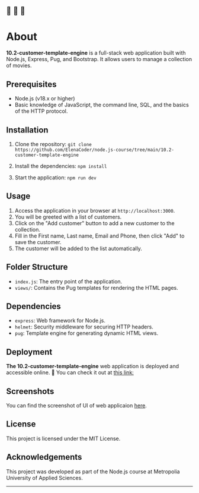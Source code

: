 🔔 🔔 🔔
---

# About

**10.2-customer-template-engine** is a full-stack web application built with Node.js, Express, Pug, and Bootstrap. It allows users to manage a collection of movies.

## Prerequisites

- Node.js (v18.x or higher)
- Basic knowledge of JavaScript, the command line, SQL, and the basics of the HTTP protocol.

## Installation

1. Clone the repository:
    `git clone https://github.com/ElenaCoder/node.js-course/tree/main/10.2-customer-template-engine`

2. Install the dependencies:
    `npm install`

3. Start the application:
    `npm run dev`


## Usage

1. Access the application in your browser at `http://localhost:3000`.
2. You will be greeted with a list of customers.
3. Click on the "Add customer" button to add a new customer to the collection.
4. Fill in the First name, Last name, Email and Phone, then click "Add" to save the customer.
5. The customer will be added to the list automatically.

## Folder Structure

- `index.js`: The entry point of the application.
- `views/`: Contains the Pug templates for rendering the HTML pages.

## Dependencies

- `express`: Web framework for Node.js.
- `helmet`: Security middleware for securing HTTP headers.
- `pug`: Template engine for generating dynamic HTML views.

## Deployment

**The 10.2-customer-template-engine** web application is deployed and accessible online. 🚀
You can check it out at [this link:](https://elenacoder-10-2-customer-pug-template.onrender.com/)

## Screenshots

You can find the screenshot of UI of web applicaion [here](./assets/screenshot_10.2.jpg).

## License

This project is licensed under the MIT License.

## Acknowledgements

This project was developed as part of the Node.js course at Metropolia University of Applied Sciences.

---